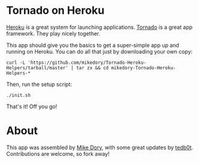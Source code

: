 # Tornado on Heroku

[Heroku](http://heroku.com) is a great system for launching applications. [Tornado](http://tornadoweb.org) is a great app framework. They play nicely together.

This app should give you the basics to get a super-simple app up and running on Heroku.  You can do all that just by downloading your own copy:

	curl -L 'https://github.com/mikedory/Tornado-Heroku-Helpers/tarball/master' | tar zx && cd mikedory-Tornado-Heroku-Helpers-*

Then, run the setup script: 
 
	./init.sh

That's it!  Off you go!

# About

This app was assembled by [Mike Dory](https://github.com/mikedory), with some great updates by [tedb0t](https://github.com/virgildisgr4ce). Contributions are welcome, so fork away!
